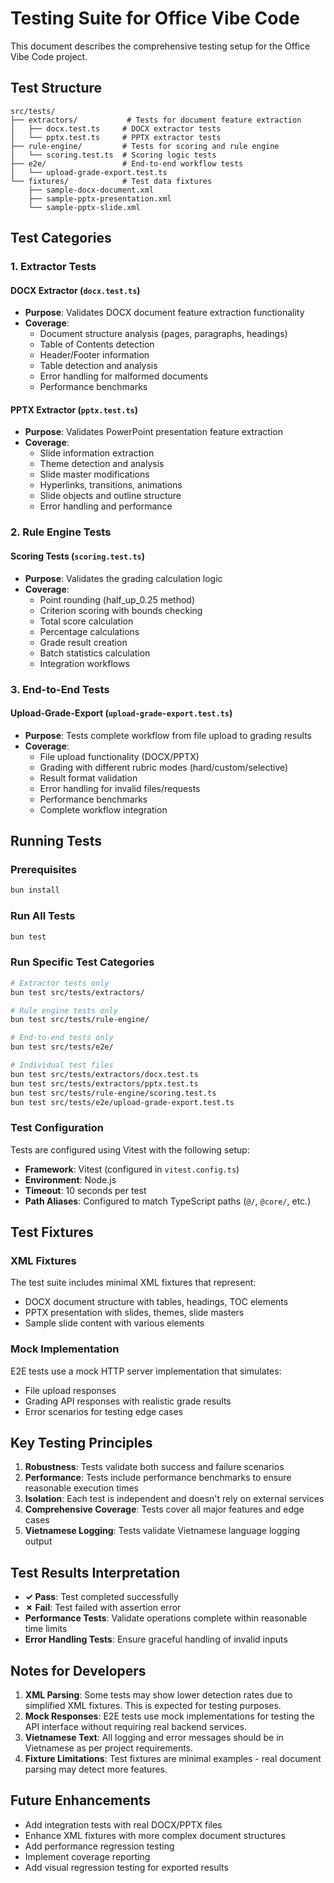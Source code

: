 # Testing Suite for Office Vibe Code

This document describes the comprehensive testing setup for the Office Vibe Code project.

## Test Structure

```
src/tests/
├── extractors/           # Tests for document feature extraction
│   ├── docx.test.ts     # DOCX extractor tests
│   └── pptx.test.ts     # PPTX extractor tests
├── rule-engine/         # Tests for scoring and rule engine
│   └── scoring.test.ts  # Scoring logic tests
├── e2e/                 # End-to-end workflow tests
│   └── upload-grade-export.test.ts
└── fixtures/            # Test data fixtures
    ├── sample-docx-document.xml
    ├── sample-pptx-presentation.xml
    └── sample-pptx-slide.xml
```

## Test Categories

### 1. Extractor Tests

#### DOCX Extractor (`docx.test.ts`)
- **Purpose**: Validates DOCX document feature extraction functionality
- **Coverage**: 
  - Document structure analysis (pages, paragraphs, headings)
  - Table of Contents detection
  - Header/Footer information
  - Table detection and analysis
  - Error handling for malformed documents
  - Performance benchmarks

#### PPTX Extractor (`pptx.test.ts`)
- **Purpose**: Validates PowerPoint presentation feature extraction
- **Coverage**:
  - Slide information extraction
  - Theme detection and analysis
  - Slide master modifications
  - Hyperlinks, transitions, animations
  - Slide objects and outline structure
  - Error handling and performance

### 2. Rule Engine Tests

#### Scoring Tests (`scoring.test.ts`)
- **Purpose**: Validates the grading calculation logic
- **Coverage**:
  - Point rounding (half_up_0.25 method)
  - Criterion scoring with bounds checking
  - Total score calculation
  - Percentage calculations
  - Grade result creation
  - Batch statistics calculation
  - Integration workflows

### 3. End-to-End Tests

#### Upload-Grade-Export (`upload-grade-export.test.ts`)
- **Purpose**: Tests complete workflow from file upload to grading results
- **Coverage**:
  - File upload functionality (DOCX/PPTX)
  - Grading with different rubric modes (hard/custom/selective)
  - Result format validation
  - Error handling for invalid files/requests
  - Performance benchmarks
  - Complete workflow integration

## Running Tests

### Prerequisites
```bash
bun install
```

### Run All Tests
```bash
bun test
```

### Run Specific Test Categories
```bash
# Extractor tests only
bun test src/tests/extractors/

# Rule engine tests only  
bun test src/tests/rule-engine/

# End-to-end tests only
bun test src/tests/e2e/

# Individual test files
bun test src/tests/extractors/docx.test.ts
bun test src/tests/extractors/pptx.test.ts
bun test src/tests/rule-engine/scoring.test.ts
bun test src/tests/e2e/upload-grade-export.test.ts
```

### Test Configuration

Tests are configured using Vitest with the following setup:
- **Framework**: Vitest (configured in `vitest.config.ts`)
- **Environment**: Node.js
- **Timeout**: 10 seconds per test
- **Path Aliases**: Configured to match TypeScript paths (`@/`, `@core/`, etc.)

## Test Fixtures

### XML Fixtures
The test suite includes minimal XML fixtures that represent:
- DOCX document structure with tables, headings, TOC elements
- PPTX presentation with slides, themes, slide masters
- Sample slide content with various elements

### Mock Implementation
E2E tests use a mock HTTP server implementation that simulates:
- File upload responses
- Grading API responses with realistic grade results
- Error scenarios for testing edge cases

## Key Testing Principles

1. **Robustness**: Tests validate both success and failure scenarios
2. **Performance**: Tests include performance benchmarks to ensure reasonable execution times
3. **Isolation**: Each test is independent and doesn't rely on external services
4. **Comprehensive Coverage**: Tests cover all major features and edge cases
5. **Vietnamese Logging**: Tests validate Vietnamese language logging output

## Test Results Interpretation

- **✓ Pass**: Test completed successfully
- **✗ Fail**: Test failed with assertion error
- **Performance Tests**: Validate operations complete within reasonable time limits
- **Error Handling Tests**: Ensure graceful handling of invalid inputs

## Notes for Developers

1. **XML Parsing**: Some tests may show lower detection rates due to simplified XML fixtures. This is expected for testing purposes.
2. **Mock Responses**: E2E tests use mock implementations for testing the API interface without requiring real backend services.
3. **Vietnamese Text**: All logging and error messages should be in Vietnamese as per project requirements.
4. **Fixture Limitations**: Test fixtures are minimal examples - real document parsing may detect more features.

## Future Enhancements

- Add integration tests with real DOCX/PPTX files
- Enhance XML fixtures with more complex document structures
- Add performance regression testing
- Implement coverage reporting
- Add visual regression testing for exported results